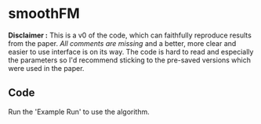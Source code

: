 # smoothFM

**Disclaimer :**
This is a v0 of the code, which can faithfully reproduce results from the paper. *All comments are missing* and a better, more clear and easier to use interface is on its way.
The code is hard to read and especially the parameters so I'd recommend sticking to the pre-saved versions which were used in the paper.

## Code
Run the 'Example Run' to use the algorithm.
